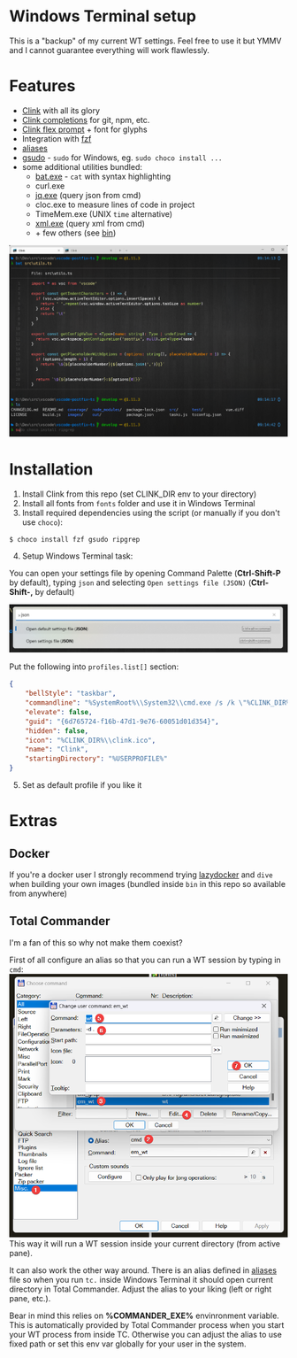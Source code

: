 # Windows Terminal setup

This is a "backup" of my current WT settings. Feel free to use it but YMMV and I cannot guarantee everything will work flawlessly.

# Features

- [Clink](https://github.com/chrisant996/clink) with all its glory
- [Clink completions](https://github.com/chrisant996/clink-completions) for git, npm, etc.
- [Clink flex prompt](https://github.com/chrisant996/clink-flex-prompt) + font for glyphs
- Integration with [fzf](https://github.com/chrisant996/clink-fzf)
- [aliases](aliases)
- [gsudo](https://github.com/gerardog/gsudo) - `sudo` for Windows, eg. `sudo choco install ...`
- some additional utilities bundled:
  - [bat.exe](https://github.com/sharkdp/bat) - `cat` with syntax highlighting
  - curl.exe
  - [jq.exe](https://stedolan.github.io/jq/tutorial/) (query json from cmd)
  - cloc.exe to measure lines of code in project
  - TimeMem.exe (UNIX `time` alternative)
  - [xml.exe](http://xmlstar.sourceforge.net/doc/UG/ch04.html) (query xml from cmd)
  - \+ few others (see [bin](bin))

![image](screenshot.png)

# Installation

1. Install Clink from this repo (set CLINK_DIR env to your directory)
2. Install all fonts from `fonts` folder and use it in Windows Terminal
3. Install required dependencies using the script (or manually if you don't use `choco`):
```shell
$ choco install fzf gsudo ripgrep
```
4. Setup Windows Terminal task: 

You can open your settings file by opening Command Palette (**Ctrl-Shift-P** by default), typing `json` and selecting `Open settings file (JSON)` (**Ctrl-Shift-,** by default)

![settings](settings-file.png)

Put the following into `profiles.list[]` section:
```json
{
    "bellStyle": "taskbar",
    "commandline": "%SystemRoot%\\System32\\cmd.exe /s /k \"%CLINK_DIR%\\clink_x64.exe inject --profile %CLINK_DIR%\\profile\"",
    "elevate": false,
    "guid": "{6d765724-f16b-47d1-9e76-60051d01d354}",
    "hidden": false,
    "icon": "%CLINK_DIR%\\clink.ico",
    "name": "Clink",
    "startingDirectory": "%USERPROFILE%"
}
```

5. Set as default profile if you like it

# Extras

## Docker

If you're a docker user I strongly recommend trying [lazydocker](https://github.com/jesseduffield/lazydocker) and `dive` when building your own images (bundled inside `bin` in this repo so available from anywhere)

## Total Commander

I'm a fan of this so why not make them coexist?

First of all configure an alias so that you can run a WT session by typing in `cmd`:
![configuration](total-commander.png)
This way it will run a WT session inside your current directory (from active pane).

It can also work the other way around. There is an alias defined in [aliases](aliases) file so when you run `tc.` inside Windows Terminal it should open current directory in Total Commander.
Adjust the alias to your liking (left or right pane, etc.).

Bear in mind this relies on **%COMMANDER_EXE%** envinronment variable. This is automatically provided by Total Commander process when you start your WT process from inside TC. Otherwise you can adjust the alias to use fixed path or set this env var globally for your user in the system.